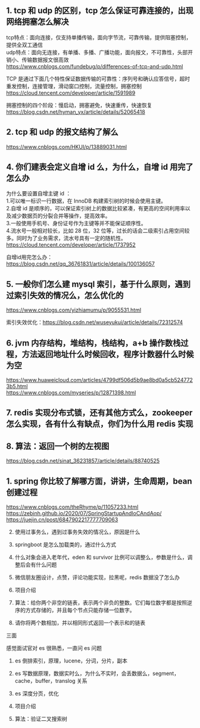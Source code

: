 ## 1. tcp 和 udp 的区别，tcp 怎么保证可靠连接的，出现网络拥塞怎么解决
tcp特点：面向连接，仅支持单播传输，面向字节流，可靠传输，提供阻塞控制，提供全双工通信  
udp特点：面向无连接，有单播、多播、广播功能，面向报文，不可靠性，头部开销小、传输数据报文很高效  
https://www.cnblogs.com/fundebug/p/differences-of-tcp-and-udp.html  

TCP 是通过下面几个特性保证数据传输的可靠性：序列号和确认应答信号，超时重发控制，连接管理，滑动窗口控制，流量控制，拥塞控制  
https://cloud.tencent.com/developer/article/1591989  

拥塞控制的四个阶段：慢启动，拥塞避免，快速重传，快速恢复  
https://blog.csdn.net/hyman_yx/article/details/52065418  

## 2. tcp 和 udp 的报文结构了解么
https://www.cnblogs.com/HKUI/p/13889031.html  

## 4. 你们建表会定义自增 id 么，为什么，自增 id 用完了怎么办
为什么要设置自增主键 id ：  
1.可以唯一标识一行数据，在 InnoDB 构建索引树的时候会使用主键。  
2.自增 id 是顺序的，可以保证索引树上的数据比较紧凑，有更高的空间利用率以及减少数据页的分裂合并等操作，提高效率。  
3.一般使用手机号、身份证号作为主键等并不能保证顺序性。  
4.流水号一般相对较长，比如 28 位，32 位等，过长的话会二级索引占用空间较多。同时为了业务需求，流水号具有一定的随机性。  
https://cloud.tencent.com/developer/article/1737952  

自增id用完怎么办：https://blog.csdn.net/qq_36761831/article/details/100136057  

## 5. 一般你们怎么建 mysql 索引，基于什么原则，遇到过索引失效的情况么，怎么优化的
https://www.cnblogs.com/yizhiamumu/p/9055531.html  

索引失效优化：https://blog.csdn.net/wuseyukui/article/details/72312574  

## 6. jvm 内存结构，堆结构，栈结构，a+b 操作数栈过程，方法返回地址什么时候回收，程序计数器什么时候为空
https://www.huaweicloud.com/articles/4799df506d5b9ae8bd0a5cb5247723b5.html  
https://www.cnblogs.com/myseries/p/12871398.html  

## 7. redis 实现分布式锁，还有其他方式么，zookeeper 怎么实现，各有什么有缺点，你们为什么用 redis 实现

## 8. 算法：返回一个树的左视图
https://blog.csdn.net/sinat_36231857/article/details/88740525  

## 1. spring 你比较了解哪方面，讲讲，生命周期，bean 创建过程
https://www.cnblogs.com/theRhyme/p/11057233.html  
https://zebinh.github.io/2020/07/SpringStartupAndIoCAndAop/  
https://juejin.cn/post/6847902217777709063  

2. 使用过事务么，遇到过事务失效的情况么，原因是什么

3. springboot 是怎么加载类的，通过什么方式

4. 什么对象会进入老年代，eden 和 survivor 比例可以调整么，参数是什么，调整后会有什么问题

5. 微信朋友圈设计，点赞，评论功能实现，拉黑呢，redis 数据没了怎么办

6. 项目介绍

7. 算法：给你两个非空的链表，表示两个非负的整数。它们每位数字都是按照逆序的方式存储的，并且每个节点只能存储一位数字。

8. 请你将两个数相加，并以相同形式返回一个表示和的链表



三面


感觉面试官对 es 很熟悉，一直问 es 问题



1. es 倒排索引，原理，lucene，分词，分片，副本

2. es 写数据原理，数据实时么，为什么不实时，会丢数据么，segment，cache，buffer，translog 关系

3. es 深度分页，优化

4. 项目介绍

5. 算法：验证二叉搜索树